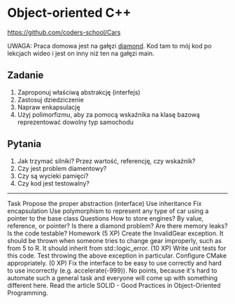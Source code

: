 # Object-oriented C++

https://github.com/coders-school/Cars

UWAGA: Praca domowa jest na gałęzi [diamond](https://github.com/coders-school/Cars/tree/diamond). Kod tam to mój kod po lekcjach wideo i jest on inny niż ten na gałęzi main.

## Zadanie

1. <!-- .element: class="fragment fade-in" --> Zaproponuj właściwą abstrakcję (interfejs)
2. <!-- .element: class="fragment fade-in" --> Zastosuj dziedziczenie
3. <!-- .element: class="fragment fade-in" --> Napraw enkapsulację
4. <!-- .element: class="fragment fade-in" --> Użyj polimorfizmu, aby za pomocą wskaźnika na klasę bazową reprezentować dowolny typ samochodu

## Pytania

1. <!-- .element: class="fragment fade-in" --> Jak trzymać silniki? Przez wartość, referencję, czy wskaźnik?
2. <!-- .element: class="fragment fade-in" --> Czy jest problem diamentowy?
3. <!-- .element: class="fragment fade-in" --> Czy są wycieki pamięci?
4. <!-- .element: class="fragment fade-in" --> Czy kod jest testowalny?



---

Task
Propose the proper abstraction (interface)
Use inheritance
Fix encapsulation
Use polymorphism to represent any type of car using a pointer to the base class
Questions
How to store engines? By value, reference, or pointer?
Is there a diamond problem?
Are there memory leaks?
Is the code testable?
Homework
(5 XP) Create the InvalidGear exception. It should be thrown when someone tries to change gear improperly, such as from 5 to R. It should inherit from std::logic_error.
(10 XP) Write unit tests for this code. Test throwing the above exception in particular. Configure CMake appropriately.
(0 XP) Fix the interface to be easy to use correctly and hard to use incorrectly (e.g. accelerate(-999)). No points, because it's hard to automate such a general task and everyone will come up with something different here.
Read the article SOLID - Good Practices in Object-Oriented Programming.